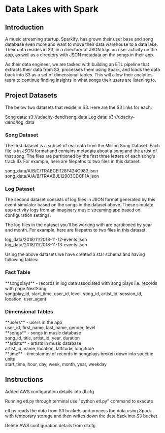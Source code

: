 <h1> Data Lakes with Spark </h1>

<h2> Introduction </h2>
<p>A music streaming startup, Sparkify, has grown their user base and song database even more and want to move their data warehouse to a data lake. Their data resides in S3, in a directory of JSON logs on user activity on the app, as well as a directory with JSON metadata on the songs in their app.

As their data engineer, we are tasked with building an ETL pipeline that extracts their data from S3, processes them using Spark, and loads the data back into S3 as a set of dimensional tables. This will allow their analytics team to continue finding insights in what songs their users are listening to.</p>

<h2>Project Datasets </h2>
The below two datasets that reside in S3. Here are the S3 links for each:

Song data: s3://udacity-dend/song_data
Log data: s3://udacity-dend/log_data

<h3>Song Dataset </h3>
The first dataset is a subset of real data from the Million Song Dataset. Each file is in JSON format and contains metadata about a song and the artist of that song. The files are partitioned by the first three letters of each song's track ID. For example, here are filepaths to two files in this dataset.

song_data/A/B/C/TRABCEI128F424C983.json<br>
song_data/A/A/B/TRAABJL12903CDCF1A.json

<h3>Log Dataset </h3>
The second dataset consists of log files in JSON format generated by this event simulator based on the songs in the dataset above. These simulate app activity logs from an imaginary music streaming app based on configuration settings.

The log files in the dataset you'll be working with are partitioned by year and month. For example, here are filepaths to two files in this dataset.

log_data/2018/11/2018-11-12-events.json<br>
log_data/2018/11/2018-11-13-events.json

Using the above datasets we have created a star schema and having following tables:

<h3>Fact Table</h3>
**songplays** - records in log data associated with song plays i.e. records with page NextSong<br>
songplay_id, start_time, user_id, level, song_id, artist_id, session_id, location, user_agent


<h3>Dimensional Tables</h3>
**users** - users in the app<br>
user_id, first_name, last_name, gender, level<br>
**songs** - songs in music database<br>
song_id, title, artist_id, year, duration<br>
**artists** - artists in music database<br>
artist_id, name, location, lattitude, longitude<br>
**time** - timestamps of records in songplays broken down into specific units<br>
start_time, hour, day, week, month, year, weekday<br>


<h2>Instructions</h2>

Added AWS configuration details into dl.cfg

Running etl.py through terminal use "python etl.py" command to execute

etl.py reads the data from S3 buckets and process the data using Spark with temporary storage and then writes down the data back into S3 bucket.

Delete AWS configuration details from dl.cfg